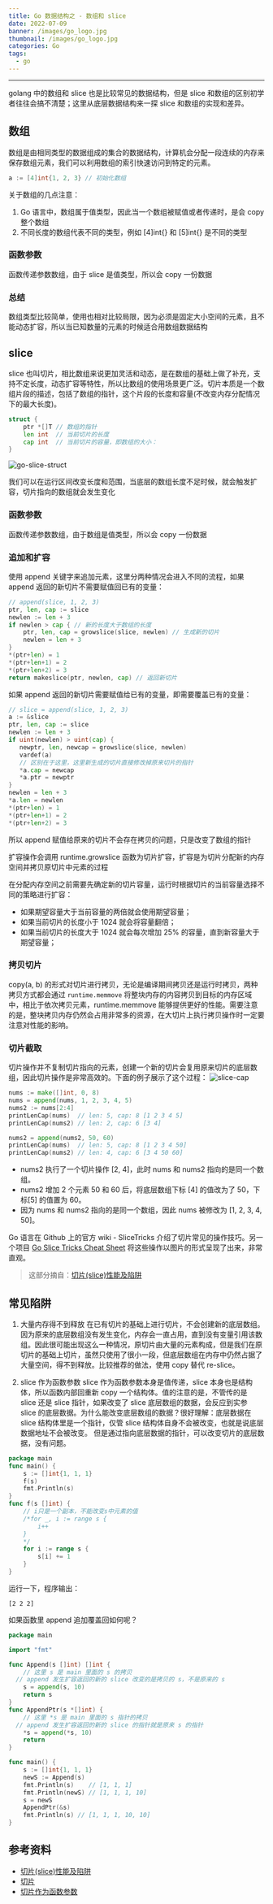 ```yaml
---
title: Go 数据结构之 - 数组和 slice
date: 2022-07-09
banner: /images/go_logo.jpg
thumbnail: /images/go_logo.jpg
categories: Go
tags:
  - go
---
```

----------------------------------

golang 中的数组和 slice 也是比较常见的数据结构，但是 slice 和数组的区别初学者往往会搞不清楚；这里从底层数据结构来一探 slice 和数组的实现和差异。

<!-- More -->

## 数组
数组是由相同类型的数据组成的集合的数据结构，计算机会分配一段连续的内存来保存数组元素，我们可以利用数组的索引快速访问到特定的元素。 

```go
a := [4]int{1, 2, 3} // 初始化数组
```

关于数组的几点注意：
1. Go 语言中，数组属于值类型，因此当一个数组被赋值或者传递时，是会 copy 整个数组
2. 不同长度的数组代表不同的类型，例如 [4]int{} 和 [5]int{} 是不同的类型

### 函数参数
函数传递参数数组，由于 slice 是值类型，所以会 copy 一份数据

### 总结
数组类型比较简单，使用也相对比较局限，因为必须是固定大小空间的元素，且不能动态扩容，所以当已知数量的元素的时候适合用数组数据结构

## slice
slice 也叫切片，相比数组来说更加灵活和动态，是在数组的基础上做了补充，支持不定长度，动态扩容等特性，所以比数组的使用场景更广泛。切片本质是一个数组片段的描述，包括了数组的指针，这个片段的长度和容量(不改变内存分配情况下的最大长度)。

```go
struct {
    ptr *[]T // 数组的指针
    len int  // 当前切片的长度
    cap int  // 当前切片的容量，即数组的大小：
}
```

![go-slice-struct](/images/golang-slice-struct.png)

我们可以在运行区间改变长度和范围，当底层的数组长度不足时候，就会触发扩容，切片指向的数组就会发生变化

### 函数参数
函数传递参数数组，由于数组是值类型，所以会 copy 一份数据

### 追加和扩容
使用 append 关键字来追加元素，这里分两种情况会进入不同的流程，如果 append 返回的新切片不需要赋值回已有的变量：
```go
// append(slice, 1, 2, 3)
ptr, len, cap := slice
newlen := len + 3
if newlen > cap { // 新的长度大于数组的长度
    ptr, len, cap = growslice(slice, newlen) // 生成新的切片
    newlen = len + 3
}
*(ptr+len) = 1
*(ptr+len+1) = 2
*(ptr+len+2) = 3
return makeslice(ptr, newlen, cap) // 返回新切片
```

如果 append 返回的新切片需要赋值给已有的变量，即需要覆盖已有的变量：
```go
// slice = append(slice, 1, 2, 3)
a := &slice
ptr, len, cap := slice
newlen := len + 3
if uint(newlen) > uint(cap) {
   newptr, len, newcap = growslice(slice, newlen)
   vardef(a)
   // 区别在于这里，这里新生成的切片直接修改掉原来切片的指针
   *a.cap = newcap 
   *a.ptr = newptr
}
newlen = len + 3
*a.len = newlen
*(ptr+len) = 1
*(ptr+len+1) = 2
*(ptr+len+2) = 3
```
所以 append 赋值给原来的切片不会存在拷贝的问题，只是改变了数组的指针

扩容操作会调用 runtime.growslice 函数为切片扩容，扩容是为切片分配新的内存空间并拷贝原切片中元素的过程

在分配内存空间之前需要先确定新的切片容量，运行时根据切片的当前容量选择不同的策略进行扩容：
- 如果期望容量大于当前容量的两倍就会使用期望容量；
- 如果当前切片的长度小于 1024 就会将容量翻倍；
- 如果当前切片的长度大于 1024 就会每次增加 25% 的容量，直到新容量大于期望容量；

### 拷贝切片
copy(a, b) 的形式对切片进行拷贝，无论是编译期间拷贝还是运行时拷贝，两种拷贝方式都会通过 `runtime.memmove` 将整块内存的内容拷贝到目标的内存区域中，相比于依次拷贝元素，runtime.memmove 能够提供更好的性能。需要注意的是，整块拷贝内存仍然会占用非常多的资源，在大切片上执行拷贝操作时一定要注意对性能的影响。

### 切片截取
切片操作并不复制切片指向的元素，创建一个新的切片会复用原来切片的底层数组，因此切片操作是非常高效的。下面的例子展示了这个过程：
![slice-cap](/images/slice-cap.jpeg)

```go
nums := make([]int, 0, 8)
nums = append(nums, 1, 2, 3, 4, 5)
nums2 := nums[2:4]
printLenCap(nums)  // len: 5, cap: 8 [1 2 3 4 5]
printLenCap(nums2) // len: 2, cap: 6 [3 4]

nums2 = append(nums2, 50, 60)
printLenCap(nums)  // len: 5, cap: 8 [1 2 3 4 50]
printLenCap(nums2) // len: 4, cap: 6 [3 4 50 60]
```

- nums2 执行了一个切片操作 [2, 4]，此时 nums 和 nums2 指向的是同一个数组。
- nums2 增加 2 个元素 50 和 60 后，将底层数组下标 [4] 的值改为了 50，下标[5] 的值置为 60。
- 因为 nums 和 nums2 指向的是同一个数组，因此 nums 被修改为 [1, 2, 3, 4, 50]。

Go 语言在 Github 上的官方 wiki - SliceTricks 介绍了切片常见的操作技巧。另一个项目 [Go Slice Tricks Cheat Sheet](https://ueokande.github.io/go-slice-tricks/) 将这些操作以图片的形式呈现了出来，非常直观。

> 这部分摘自：[切片(slice)性能及陷阱](https://geektutu.com/post/hpg-slice.html)

## 常见陷阱
1. 大量内存得不到释放
在已有切片的基础上进行切片，不会创建新的底层数组。因为原来的底层数组没有发生变化，内存会一直占用，直到没有变量引用该数组。因此很可能出现这么一种情况，原切片由大量的元素构成，但是我们在原切片的基础上切片，虽然只使用了很小一段，但底层数组在内存中仍然占据了大量空间，得不到释放。比较推荐的做法，使用 copy 替代 re-slice。

2. slice 作为函数参数
slice 作为函数参数本身是值传递，slice 本身也是结构体，所以函数内部回重新 copy 一个结构体。值的注意的是，不管传的是 slice 还是 slice 指针，如果改变了 slice 底层数组的数据，会反应到实参 slice 的底层数据。为什么能改变底层数组的数据？很好理解：底层数据在 slice 结构体里是一个指针，仅管 slice 结构体自身不会被改变，也就是说底层数据地址不会被改变。 但是通过指向底层数据的指针，可以改变切片的底层数据，没有问题。
```go
package main
func main() {
    s := []int{1, 1, 1}
    f(s)
    fmt.Println(s)
}
func f(s []int) {
    // i只是一个副本，不能改变s中元素的值
    /*for _, i := range s {
        i++
    }
    */
    for i := range s {
        s[i] += 1
    }
}
```
运行一下，程序输出：
```
[2 2 2]
```
如果函数里 append 追加覆盖回如何呢？
```go
package main

import "fmt"

func Append(s []int) []int {
	// 这里 s 是 main 里面的 s 的拷贝
  // append 发生扩容返回的新的 slice 改变的是拷贝的 s，不是原来的 s
	s = append(s, 10)
	return s
}
func AppendPtr(s *[]int) {
	// 这里 *s 是 main 里面的 s 指针的拷贝
  // append 发生扩容返回的新的 slice 的指针就是原来 s 的指针
	*s = append(*s, 10)
	return
}

func main() {
	s := []int{1, 1, 1}
	newS := Append(s)
	fmt.Println(s)    // [1, 1, 1]
	fmt.Println(newS) // [1, 1, 1, 10]
	s = newS
	AppendPtr(&s)
	fmt.Println(s) // [1, 1, 1, 10, 10]
}
```

## 参考资料
- [切片(slice)性能及陷阱](https://geektutu.com/post/hpg-slice.html)
- [切片](https://draveness.me/golang/docs/part2-foundation/ch03-datastructure/golang-array-and-slice/)
- [切片作为函数参数](https://www.bookstack.cn/read/qcrao-Go-Questions/%E6%95%B0%E7%BB%84%E5%92%8C%E5%88%87%E7%89%87-%E5%88%87%E7%89%87%E4%BD%9C%E4%B8%BA%E5%87%BD%E6%95%B0%E5%8F%82%E6%95%B0.md)